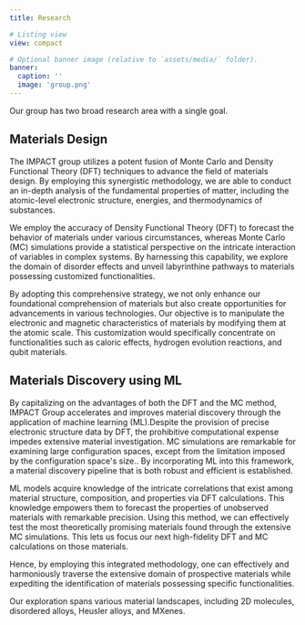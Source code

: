 ```yaml
---
title: Research

# Listing view
view: compact

# Optional banner image (relative to `assets/media/` folder).
banner:
  caption: ''
  image: 'group.png'
---
```

Our group has two broad research area with a single goal.

## Materials Design
The IMPACT group utilizes a potent fusion of Monte Carlo and Density Functional Theory (DFT)
techniques to advance the field of materials design. By employing this synergistic methodology, we
are able to conduct an in-depth analysis of the fundamental properties of matter, including the
atomic-level electronic structure, energies, and thermodynamics of substances.

We employ the accuracy of Density Functional Theory (DFT) to forecast the behavior of materials
under various circumstances, whereas Monte Carlo (MC) simulations provide a statistical perspective
on the intricate interaction of variables in complex systems. By harnessing this capability, we
explore the domain of disorder effects and unveil labyrinthine pathways to materials possessing
customized functionalities.

By adopting this comprehensive strategy, we not only enhance our foundational comprehension of
materials but also create opportunities for advancements in various technologies. Our objective is
to manipulate the electronic and magnetic characteristics of materials by modifying them at the
atomic scale. This customization would specifically concentrate on functionalities such as caloric
effects, hydrogen evolution reactions, and qubit materials.

## Materials Discovery using ML
By capitalizing on the advantages of both the DFT and the MC method, IMPACT Group accelerates and
improves material discovery through the application of machine learning (ML).Despite the provision
of precise electronic structure data by DFT, the prohibitive computational expense impedes
extensive material investigation. MC simulations are remarkable for examining large configuration
spaces, except from the limitation imposed by the configuration space's size.. By incorporating ML
into this framework, a material discovery pipeline that is both robust and efficient is
established.

ML models acquire knowledge of the intricate correlations that exist among material structure,
composition, and properties via DFT calculations. This knowledge empowers them to forecast the
properties of unobserved materials with remarkable precision. Using this method, we can effectively
test the most theoretically promising materials found through the extensive MC simulations. This
lets us focus our next high-fidelity DFT and MC calculations on those materials.

Hence, by employing this integrated methodology, one can effectively and harmoniously traverse the
extensive domain of prospective materials while expediting the identification of materials
possessing specific functionalities.



Our exploration spans various material landscapes, including 2D molecules, disordered alloys, Heusler alloys, and MXenes.
